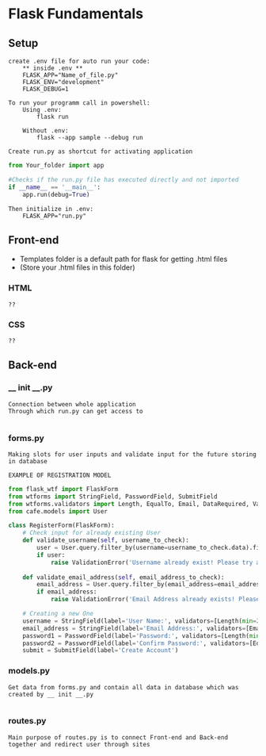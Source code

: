 # Flask Fundamentals

## Setup
    create .env file for auto run your code:
        ** inside .env **
        FLASK_APP="Name_of_file.py"
        FLASK_ENV="development"
        FLASK_DEBUG=1

    To run your programm call in powershell:
        Using .env:
            flask run

        Without .env:
            flask --app sample --debug run

    Create run.py as shortcut for activating application

```python
from Your_folder import app

#Checks if the run.py file has executed directly and not imported
if __name__ == '__main__':
    app.run(debug=True)
```
    Then initialize in .env:
        FLASK_APP="run.py"


## Front-end

* Templates folder is a default path for flask for getting .html files
* (Store your .html files in this folder)

### HTML
    ??
    
### CSS
    ??


## Back-end

### __ __init__ __.py
    Connection between whole application
    Through which run.py can get access to
```python
```

### forms.py
    Making slots for user inputs and validate input for the future storing in database

    EXAMPLE OF REGISTRATION MODEL
```python
from flask_wtf import FlaskForm
from wtforms import StringField, PasswordField, SubmitField
from wtforms.validators import Length, EqualTo, Email, DataRequired, ValidationError
from cafe.models import User

class RegisterForm(FlaskForm):
    # Check input for already existing User
    def validate_username(self, username_to_check):
        user = User.query.filter_by(username=username_to_check.data).first()
        if user:
            raise ValidationError('Username already exist! Please try a different username')
        
    def validate_email_address(self, email_address_to_check):
        email_address = User.query.filter_by(email_address=email_address_to_check.data).first()
        if email_address:
            raise ValidationError('Email Address already exists! Please try a different Email')

    # Creating a new One
    username = StringField(label='User Name:', validators=[Length(min=2, max=30), DataRequired()])
    email_address = StringField(label='Email Address:', validators=[Email(), DataRequired()])
    password1 = PasswordField(label='Password:', validators=[Length(min=2), DataRequired()])
    password2 = PasswordField(label='Confirm Password:', validators=[EqualTo('password1'), DataRequired()])
    submit = SubmitField(label='Create Account')

```
### models.py
    Get data from forms.py and contain all data in database which was created by __ init __.py
```python

```

### routes.py
    Main purpose of routes.py is to connect Front-end and Back-end together and redirect user through sites